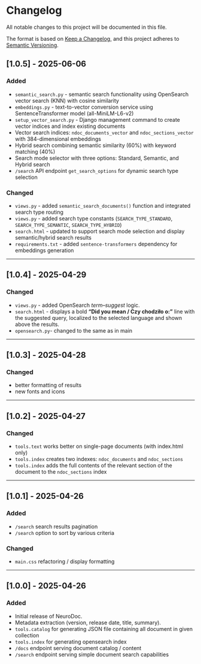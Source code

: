 # Changelog

All notable changes to this project will be documented in this file.

The format is based on [Keep a Changelog](https://keepachangelog.com/en/1.0.0/),
and this project adheres to [Semantic Versioning](https://semver.org/spec/v2.0.0.html).


## [1.0.5] - 2025-06-06

### Added
- `semantic_search.py` - semantic search functionality using OpenSearch vector search (KNN) with cosine similarity
- `embeddings.py` - text-to-vector conversion service using SentenceTransformer model (all-MiniLM-L6-v2)
- `setup_vector_search.py` - Django management command to create vector indices and index existing documents
- Vector search indices: `ndoc_documents_vector` and `ndoc_sections_vector` with 384-dimensional embeddings
- Hybrid search combining semantic similarity (60%) with keyword matching (40%)
- Search mode selector with three options: Standard, Semantic, and Hybrid search
- `/search` API endpoint `get_search_options` for dynamic search type selection

### Changed
- `views.py` - added `semantic_search_documents()` function and integrated search type routing
- `views.py` - added search type constants (`SEARCH_TYPE_STANDARD`, `SEARCH_TYPE_SEMANTIC`, `SEARCH_TYPE_HYBRID`)
- `search.html` - updated to support search mode selection and display semantic/hybrid search results
- `requirements.txt` - added `sentence-transformers` dependency for embeddings generation

---

## [1.0.4] - 2025-04-29

### Changed
- `views.py` - added OpenSearch *term–suggest* logic.
- `search.html` - displays a bold **“Did you mean / Czy chodziło o:”** line with the suggested query, localized to the selected language and shown above the results.
- `opensearch.py`- changed to the same as in main 

---

## [1.0.3] - 2025-04-28

### Changed
- better formatting of results
- new fonts and icons

---

## [1.0.2] - 2025-04-27

### Changed
- `tools.text` works better on single-page documents (with index.html only)
- `tools.index` creates two indexes: `ndoc_documents` and `ndoc_sections`
- `tools.index` adds the full contents of the relevant section of the document to the `ndoc_sections` index

---


## [1.0.1] - 2025-04-26

### Added
- `/search` search results pagination
- `/search` option to sort by various criteria


### Changed
- `main.css` refactoring / display formatting  

---

## [1.0.0] - 2025-04-26
### Added
- Initial release of NeuroDoc.
- Metadata extraction (version, release date, title, summary).
- `tools.catalog` for generating JSON file containing all document in given collection
- `tools.index` for generating opensearch index
- `/docs` endpoint serving document catalog / content
- `/search` endpoint serving simple document search capabilities
